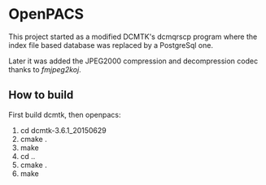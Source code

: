 # OpenPACS

This project started as a modified DCMTK's dcmqrscp
program where the index file based database
was replaced by a PostgreSql one.

Later it was added the JPEG2000 compression and decompression
codec thanks to *fmjpeg2koj*.

How to build
------------

First build dcmtk, then openpacs:

1. cd dcmtk-3.6.1_20150629
2. cmake .
3. make
4. cd ..
5. cmake .
6. make


